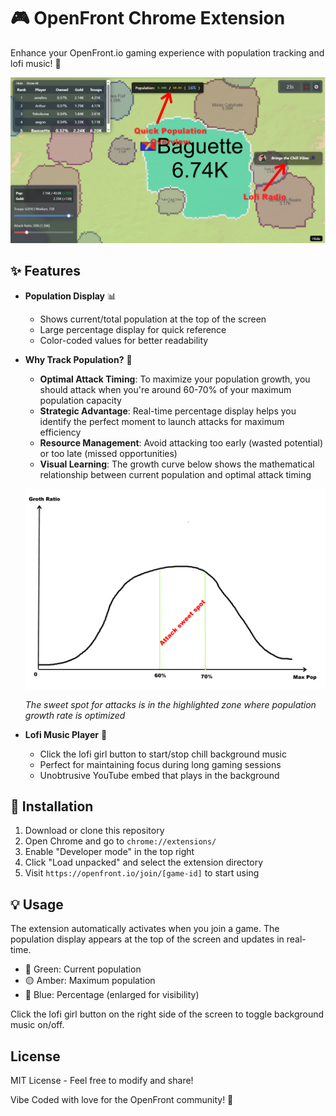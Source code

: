 # 🎮 OpenFront Chrome Extension

Enhance your OpenFront.io gaming experience with population tracking and lofi music! 🚀

![Extension Demo](img/screenshots/demo.png)

## ✨ Features

- **Population Display** 📊
  - Shows current/total population at the top of the screen
  - Large percentage display for quick reference
  - Color-coded values for better readability
- **Why Track Population?** 🎯
  - **Optimal Attack Timing**: To maximize your population growth, you should attack when you're around 60-70% of your maximum population capacity
  - **Strategic Advantage**: Real-time percentage display helps you identify the perfect moment to launch attacks for maximum efficiency
  - **Resource Management**: Avoid attacking too early (wasted potential) or too late (missed opportunities)
  - **Visual Learning**: The growth curve below shows the mathematical relationship between current population and optimal attack timing
  
  ![Population Growth Curve](img/screenshots/groth_curve.png)
  
  *The sweet spot for attacks is in the highlighted zone where population growth rate is optimized*

- **Lofi Music Player** 🎵
  - Click the lofi girl button to start/stop chill background music
  - Perfect for maintaining focus during long gaming sessions
  - Unobtrusive YouTube embed that plays in the background

## 🚀 Installation

1. Download or clone this repository
2. Open Chrome and go to `chrome://extensions/`
3. Enable "Developer mode" in the top right
4. Click "Load unpacked" and select the extension directory
5. Visit `https://openfront.io/join/[game-id]` to start using

## 💡 Usage

The extension automatically activates when you join a game. The population display appears at the top of the screen and updates in real-time.

- 💚 Green: Current population
- 🟡 Amber: Maximum population
- 🔵 Blue: Percentage (enlarged for visibility)

Click the lofi girl button on the right side of the screen to toggle background music on/off.


## License

MIT License - Feel free to modify and share!

Vibe Coded with love for the OpenFront community! 💖
